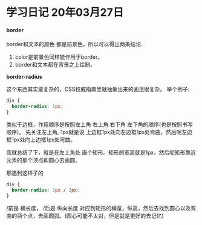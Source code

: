 # 学习日记 20年03月27日

#### border

border和文本的颜色 都是前景色，所以可以得出两条结论.

1. color是前景色同样能作用于border。
2. border和文本都在背景之上绘制。

**border-radius**

这个东西其实蛮复杂的，CSS权威指南里就抽象出来的画法很复杂。
举个例子: 

```css
div {
  border-radius: 1px;
}
```

类似于边框，作用顺序是按照左上角 右上角 右下角 左下角的顺序(也是按照书写顺序)。
先关注左上角, 1px就是说 上边框1px处向左边框1px处弯曲，然后呢左边框1px处向上边框1px处弯曲。

我就总结了下，就是在左上角处 画个矩形。矩形的宽高就是1px，然后呢矩形靠近元素的那个顶点即圆心去画圆。

那遇到这样子的

```css
div {
  border-radius: 1px / 2px;
}
```
/前是 横长度， /后是 纵向长度
对应到矩形的横宽，纵高，然后去找到圆心以及弯曲的两个点，去画圆弧。(圆心可能不太对，但是就是更好的去记忆)